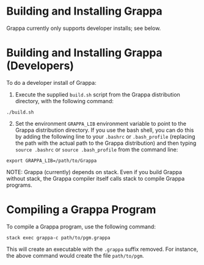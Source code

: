 
# Building and Installing Grappa

Grappa currently only supports developer installs; see below.


# Building and Installing Grappa (Developers)

To do a developer install of Grappa:

1. Execute the supplied `build.sh` script from the Grappa distribution
   directory, with the following command:

```
./build.sh
```

2. Set the environment `GRAPPA_LIB` environment variable to point to the Grappa
   distribution directory. If you use the bash shell, you can do this by adding
   the following line to your `.bashrc` or `.bash_profile` (replacing the path
   with the actual path to the Grappa distribution) and then typing `source
   .bashrc` or `source .bash_profile` from the command line:

```
export GRAPPA_LIB=/path/to/Grappa
```


NOTE: Grappa (currently) depends on stack. Even if you build Grappa without
stack, the Grappa compiler itself calls stack to compile Grappa programs.


# Compiling a Grappa Program

To compile a Grappa program, use the following command:

```
stack exec grappa-c path/to/pgm.grappa
```

This will create an executable with the `.grappa` suffix removed. For instance,
the above command would create the file `path/to/pgm`.
